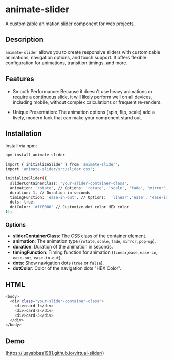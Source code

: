 # animate-slider

A customizable animation slider component for web projects.

## Description

`animate-slider` allows you to create responsive sliders with customizable animations, navigation options, and touch support. It offers flexible configuration for animations, transition timings, and more.

## Features

- Smooth Performance: Because it doesn't use heavy animations or require a continuous slide, it will likely perform well on all devices, including mobile, without complex calculations or frequent re-renders.

- Unique Presentation: The animation options (spin, flip, scale) add a lively, modern look that can make your component stand out.

## Installation

Install via npm:

```bash
npm install animate-slider
```

```bash
import { initializeSlider } from 'animate-slider';
import 'animate-slider/src/slider.css';

initializeSlider({
  sliderContainerClass: 'your-slider-container-class',
  animation: 'rotate', // Options: 'rotate', 'scale', 'fade', 'mirror', 'pop-up'
  duration: 1, // Duration in seconds
  timingFunction: 'ease-in-out', // Options:  'linear','ease', 'ease-in', 'ease-out', 'ease-in-out'
  dots: true,
  dotColor: '#ff0000' // Customize dot color HEX color
});
```

### Options

- **sliderContainerClass**: The CSS class of the container element.
- **animation**: The animation type (`rotate`, `scale`, `fade`, `mirror`, `pop-up`).
- **duration**: Duration of the animation in seconds.
- **timingFunction**: Timing function for animation (`linear`,`ease`, `ease-in`, `ease-out`, `ease-in-out`).
- **dots**: Show navigation dots (`true` or `false`).
- **dotColor**: Color of the navigation dots "HEX Color".

## HTML

```bash
<body>
  <div class="your-slider-container-class">
    <div>card-1</div>
    <div>card-2</div>
    <div>card-3</div>
  </div>
</body>
```

## Demo

(<https://luayabbas1981.github.io/virtual-slider/>)